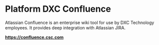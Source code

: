 # Platform DXC Confluence

Atlassian Confluence is an enterprise wiki tool for use by DXC Technology employees. It provides deep integration with Atlassian JIRA.

**https://confluence.csc.com**
